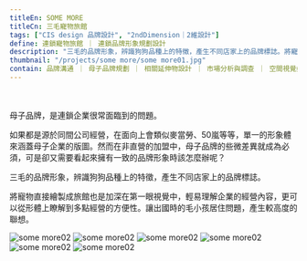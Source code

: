 ```yaml
---
titleEn: SOME MORE
titleCn: 三毛寵物旅館
tags: ["CIS design 品牌設計", "2ndDimension｜2維設計"]
define: 連鎖寵物旅館 ｜ 連鎖品牌形象規劃設計
description: "三毛的品牌形象，辨識狗狗品種上的特徵，產生不同店家上的品牌標誌。將寵物直接繪製成旅館也是加深在第一眼視覺中，輕易理解企業的經營內容，更可以從形體上瞭解到多點經營的方便性。"
thumbnail: "/projects/some more/some more01.jpg"
contain: 品牌溝通 ｜ 母子品牌規劃 ｜ 相關延伸物設計 ｜ 市場分析與調查 ｜ 空間視覺媒合
---
```


<section>　

母子品牌，是連鎖企業很常面臨到的問題。

如果都是源於同間公司經營，在面向上會類似麥當勞、50嵐等等，單一的形象體來涵蓋母子企業的版圖。然而在非直營的加盟中，母子品牌的些微差異就成為必須，可是卻又需要看起來擁有一致的品牌形象時該怎麼辦呢？

三毛的品牌形象，辨識狗狗品種上的特徵，產生不同店家上的品牌標誌。

將寵物直接繪製成旅館也是加深在第一眼視覺中，輕易理解企業的經營內容，更可以從形體上瞭解到多點經營的方便性。讓出國時的毛小孩居住問題，產生較高度的聯想。

</section>

<section>

<img alt="some more02" data-src="/projects/some more/some more02.jpg" />
<img alt="some more02" data-src="/projects/some more/some more02.jpg" />
<img alt="some more02" data-src="/projects/some more/some more02.jpg" />
<img alt="some more02" data-src="/projects/some more/some more02.jpg" />
<img alt="some more02" data-src="/projects/some more/some more02.jpg" />
<img alt="some more02" data-src="/projects/some more/some more02.jpg" />

</section>
